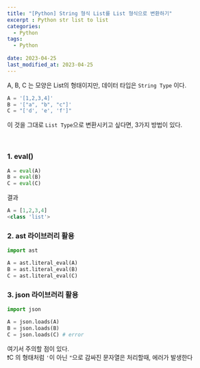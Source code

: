 ```yaml
---
title: "[Python] String 형식 List를 List 형식으로 변환하기"
excerpt : Python str list to list
categories:
  - Python
tags:
  - Python
  
date: 2023-04-25
last_modified_at: 2023-04-25
---
```


A, B, C 는 모양은 List의 형태이지만, 데이터 타입은 ```String Type``` 이다.

```python
A = '[1,2,3,4]'
B = '["a", "b", "c"]'
C = "['d', 'e', 'f']"
```

이 것을 그대로 ```List Type```으로 변환시키고 싶다면,
3가지 방법이 있다.

<br/>

### 1. eval() 
```python
A = eval(A)
B = eval(B)
C = eval(C)
```
결과
```python
A = [1,2,3,4]
<class 'list'>
```

### 2. ast 라이브러리 활용
```python
import ast

A = ast.literal_eval(A)
B = ast.literal_eval(B)
C = ast.literal_eval(C)
```

### 3. json 라이브러리 활용
```python
import json

A = json.loads(A)
B = json.loads(B)
C = json.loads(C) # error
```
여기서 주의할 점이 있다. <br/>
❗️C 의 형태처럼 ```'```이 아닌 ```"```으로 감싸진 문자열은 처리할때, 에러가 발생한다